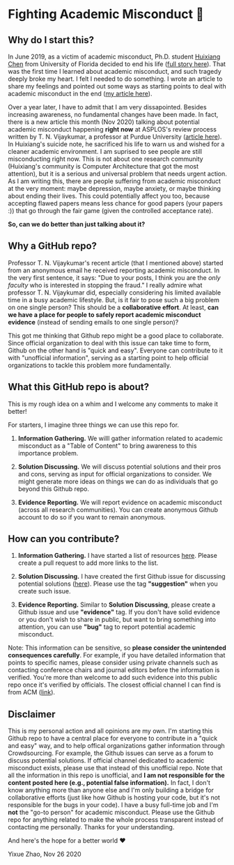 # Fighting Academic Misconduct 💪

## Why do I start this?
In June 2019, as a victim of academic misconduct, Ph.D. student [Huixiang Chen](https://sites.google.com/site/huixiangchen5319/) from University of Florida decided to end his life ([full story here](https://medium.com/@huixiangvoice/the-hidden-story-behind-the-suicide-phd-candidate-huixiang-chen-236cd39f79d3)). That was the first time I learned about academic misconduct, and such tragedy deeply broke my heart. I felt I needed to do something. I wrote an article to share my feelings and pointed out some ways as starting points to deal with academic misconduct in the end ([my article here](https://medium.com/@yixue_zhao/academic-misconduct-can-kill-innocent-lives-thoughts-on-huixiang-chens-suicide-f619f6465a80)).

Over a year later, I have to admit that I am very dissapointed. Besides increasing awareness, no fundamental changes have been made. In fact, there is a new article this month (Nov 2020) talking about potential academic misconduct happening **right now** at ASPLOS's review process written by T. N. Vijaykumar, a professor at Purdue University ([article here](https://medium.com/@tnvijayk/potential-organized-fraud-in-on-going-asplos-reviews-874ce14a3ebe)). In Huixiang's suicide note, he sacrificed his life to warn us and wished for a cleaner academic environment. I am suprised to see people are still misconducting right now. This is not about one research community (Huixiang's community is Computer Architecture that got the most attention), but it is a serious and universal problem that needs urgent action. As I am writing this, there are people suffering from academic misconduct at the very moment: maybe depression, maybe anxiety, or maybe thinking about ending their lives. This could potentially affect you too, because accepting flawed papers means less chance for good papers (your papers :)) that go through the fair game (given the controlled acceptance rate). 

**So, can we do better than just talking about it?**

## Why a GitHub repo?
Professor T. N. Vijaykumar's recent article (that I mentioned above) started from an anonymous email he received reporting academic misconduct. In the very first sentence, it says: "Due to your posts, I think you are the *only faculty* who is interested in stopping the fraud." I really admire what professor T. N. Vijaykumar did, especially considering his limited available time in a busy academic lifestyle. But, is it fair to pose such a big problem on one single person? This should be a **collaborative effort**. At least, **can we have a place for people to safely report academic misconduct evidence** (instead of sending emails to one single person)?

This got me thinking that Github repo might be a good place to collaborate. Since official organization to deal with this issue can take time to form, Github on the other hand is "quick and easy". Everyone can contribute to it with "unofficial information", serving as a starting point to help official organizations to tackle this problem more fundamentally.

## What this GitHub repo is about?
This is my rough idea on a whim and I welcome any comments to make it better! 

For starters, I imagine three things we can use this repo for.

1. **Information Gathering.** We willl gather information related to academic misconduct as a "Table of Content" to bring awareness to this importance problem.

2. **Solution Discussing.** We will discuss potential solutions and their pros and cons, serving as input for official organizations to consider. We might generate more ideas on things we can do as individuals that go beyond this Github repo.

3. **Evidence Reporting.** We will report evidence on academic misconduct (across all research communities). You can create anonymous Github account to do so if you want to remain anonymous.

## How can you contribute?

1. **Information Gathering.** I have started a list of resources [here](Resources.md). Please create a pull request to add more links to the list.

2. **Solution Discussing.** I have created the first Github issue for discussing potential solutions ([here](https://github.com/felicitia/FightingAcademicMisconduct/issues/1)). Please use the tag **"suggestion"** when you create such issue.

3. **Evidence Reporting.** Similar to **Solution Discussing**, please create a Github issue and use **"evidence"** tag. If you don't have solid evidence or you don't wish to share in public, but want to bring something into attention, you can use **"bug"** tag to report potential academic misconduct. 

Note: This information can be sensitive, so **please consider the unintended consequences carefully**. For example, if you have detailed information that points to specific names, please consider using private channels such as contacting conference chairs and journal editors before the information is verified. You're more than welcome to add such evidence into this public repo once it's verified by officials. The closest official channel I can find is from ACM ([link](https://services.acm.org/policy_violations/policy.cfm)). 

## Disclaimer

This is my personal action and all opinions are my own. I'm starting this Github repo to have a central place for everyone to contribute in a "quick and easy" way, and to help offical organizations gather information through Crowdsourcing. For example, the Github issues can serve as a forum to discuss potential solutions. If official channel dedicated to academic misconduct exists, please use that instead of this unofficial repo. Note that all the information in this repo is unofficial, and **I am not responsible for the content posted here (e.g., potential false information).** In fact, I don't know anything more than anyone else and I'm only building a bridge for collaborative efforts (just like how Github is hosting your code, but it's not responsible for the bugs in your code). I have a busy full-time job and I'm **not** the "go-to person" for academic misconduct. Please use the Github repo for anything related to make the whole process transparent instead of contacting me personally. Thanks for your understanding.

And here's the hope for a better world ❤️

Yixue Zhao, Nov 26 2020
